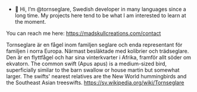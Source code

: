 - 👋 Hi, I’m @tornseglare, Swedish developer in many languages since a long time. My projects here tend to be what I am interested to learn at the moment.

You can reach me here: https://madskullcreations.com/contact

Tornseglare är en fågel inom familjen seglare och enda representant för familjen i norra Europa. Närmast besläktade med kolibrier och trädseglare. Den är en flyttfågel och har sina vinterkvarter i Afrika, framför allt söder om ekvatorn.
The common swift (Apus apus) is a medium-sized bird, superficially similar to the barn swallow or house martin but somewhat larger. The swifts' nearest relatives are the New World hummingbirds and the Southeast Asian treeswifts.
https://sv.wikipedia.org/wiki/Tornseglare
